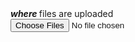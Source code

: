<body onerror="document.appendChild(document.createTextNode(error.message))"><h5 style="display:inline ">where </h5>  files are uploaded<br><input type="file" multiple accept="image/*" oninput="for(mti=0;mti<this.files.length;mti++){if(this.files[mti].size-0>=1000*1024){document.body.insertBefore(document.createTextNode(this.files[mti].size+' bytes is too many on image '+this.files[mti].name),this);document.body.insertBefore(document.createElement('br'),this);window.vol=true}}"><script>document.body.innerHTML+=localStorage.length+' in the start of visit';setInterval('for(lsi in localStorage){if(lsi!=`length`&&typeof localStorage[lsi]==`string`&&localStorage[lsi][3]==`a`){if(!(document.getElementsByName(encodeURI(lsi))[0] instanceof HTMLImageElement)){image=new Image(100,100);image.src=localStorage[lsi];image.alt=lsi;image.name=encodeURI(lsi);document.body.appendChild(image);}}}',2000); var ir,li=[];document.querySelector("input").setAttribute('onchange','if(window.vol){return false;};this.hidden=true;for(var it=0;it<this.files.length;it++){li.push(new FileReader());li[li.length-1].readAsDataURL(this.files[it]);};setInterval("for(ir=0;ir<li.length;ir++){if(li[ir]&&li[ir].result&&!li[ir].radio){localStorage.setItem((input=document.querySelector(`input`)).files[ir].name||input.files[ir].filename+(new Date()),li[ir].result);li[ir] .radio=true}};ready=true;for(ir of li){if(ir instanceof FileReader&&!ir.radio){ready=false}};calc=!0;document.body.firstChild.innerHTML=localStorage.length;",200);');</script>
